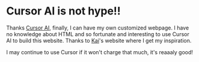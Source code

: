 # Cursor AI is not hype!!

Thanks [Cursor AI](https://www.cursor.com/), finally, I can have my own customized webpage. I have no knowledge about HTML and so fortunate and interesting to use Cursor AI to build this website. Thanks to [Kai](https://drogozhang.github.io/)'s website where I get my inspiration.

I may continue to use Cursor if it won't charge that much, it's reaaaly good!
